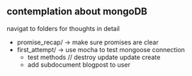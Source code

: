 ## contemplation about mongoDB

navigat to folders for thoughts in detail
- promise_recap/ -> make sure promises are clear
- first_attempt/ -> use mocha to test mongoose connection
  - test methods // destroy update update create
  - add subdocument blogpost to user 
